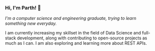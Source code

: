 ### Hi, I'm Parth! 👋

*I'm a computer science and engineering graduate, trying to learn something new everyday.*

I am currently increasing my skillset in the field of Data Science and full-stack development, along with contributing to open-source projects as much as I can. I am also exploring and learning more about REST APIs.

<!--
**parth-panchal/parth-panchal** is a ✨ _special_ ✨ repository because its `README.md` (this file) appears on your GitHub profile.

Here are some ideas to get you started:

- 🔭 I’m currently working on ...
- 🌱 I’m currently learning ...
- 👯 I’m looking to collaborate on ...
- 🤔 I’m looking for help with ...
- 💬 Ask me about ...
- 📫 How to reach me: ...
- 😄 Pronouns: ...
- ⚡ Fun fact: ...
-->

